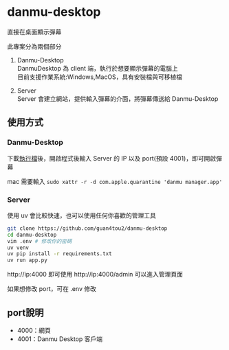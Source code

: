 # danmu-desktop
直接在桌面顯示彈幕  

此專案分為兩個部分  
1. Danmu-Desktop  
DanmuDesktop 為 client 端，執行於想要顯示彈幕的電腦上  
目前支援作業系統:Windows,MacOS，具有安裝檔與可移植檔  

2. Server  
Server 會建立網站，提供輸入彈幕的介面，將彈幕傳送給 Danmu-Desktop  

## 使用方式
### Danmu-Desktop 
下載[執行檔](https://github.com/guan4tou2/danmu-desktop/releases)後，開啟程式後輸入 Server 的 IP 以及 port(預設 4001)，即可開啟彈幕  

mac 需要輸入 `sudo xattr -r -d com.apple.quarantine 'danmu manager.app'`

### Server
使用 uv 會比較快速，也可以使用任何你喜歡的管理工具
```bash
git clone https://github.com/guan4tou2/danmu-desktop
cd danmu-desktop
vim .env # 修改你的密碼
uv venv
uv pip install -r requirements.txt
uv run app.py
```

http://ip:4000 即可使用
http://ip:4000/admin 可以進入管理頁面

如果想修改 port，可在 .env 修改

## port說明  
- 4000：網頁
- 4001：Danmu Desktop 客戶端

